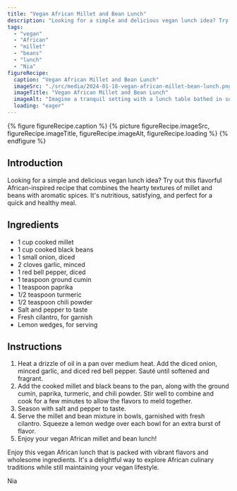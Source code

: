 ```yaml
---
title: "Vegan African Millet and Bean Lunch"
description: "Looking for a simple and delicious vegan lunch idea? Try out this flavorful African-inspired recipe that combines the hearty textures of millet and beans with aromatic spices."
tags: 
  - "vegan"  
  - "African"  
  - "millet"  
  - "beans"  
  - "lunch"
  - "Nia"
figureRecipe: 
  caption: "Vegan African Millet and Bean Lunch"
  imageSrc: "./src/media/2024-01-18-vegan-african-millet-bean-lunch.png"
  imageTitle: "Vegan African Millet and Bean Lunch"
  imageAlt: "Imagine a tranquil setting with a lunch table bathed in soft, welcoming light. The table is gracefully adorned with a wooden platter, which is overflowing with cooked millet and black beans. The array of vibrant colors from sautéed onions, garlic, and red bell peppers spark the ambiance. The intoxicating aroma of African herbs and spices fills the air, further adding to the inviting atmosphere. Fresh green cilantro leaves, delicately arranged on the dish, offer a refreshing contrast. Scattered around the platter are zesty lemon wedges, ready to add an extra tang to the meal. This image quintessentially captures the essence of traditional African cuisine, offering a rich tapestry of textures, vivid hues, and mouthwatering presentation. It symbolizes the harmonious blend of vegan components and authentic African aromas."
  loading: "eager"
---
```


{% figure figureRecipe.caption %}
{% picture figureRecipe.imageSrc, figureRecipe.imageTitle, figureRecipe.imageAlt, figureRecipe.loading %}
{% endfigure %}

## Introduction

Looking for a simple and delicious vegan lunch idea? Try out this flavorful African-inspired recipe that combines the hearty textures of millet and beans with aromatic spices. It's nutritious, satisfying, and perfect for a quick and healthy meal.

## Ingredients

- 1 cup cooked millet
- 1 cup cooked black beans
- 1 small onion, diced
- 2 cloves garlic, minced
- 1 red bell pepper, diced
- 1 teaspoon ground cumin
- 1 teaspoon paprika
- 1/2 teaspoon turmeric
- 1/2 teaspoon chili powder
- Salt and pepper to taste
- Fresh cilantro, for garnish
- Lemon wedges, for serving

## Instructions

1. Heat a drizzle of oil in a pan over medium heat. Add the diced onion, minced garlic, and diced red bell pepper. Sauté until softened and fragrant.
2. Add the cooked millet and black beans to the pan, along with the ground cumin, paprika, turmeric, and chili powder. Stir well to combine and cook for a few minutes to allow the flavors to meld together.
3. Season with salt and pepper to taste.
4. Serve the millet and bean mixture in bowls, garnished with fresh cilantro. Squeeze a lemon wedge over each bowl for an extra burst of flavor.
5. Enjoy your vegan African millet and bean lunch!

Enjoy this vegan African lunch that is packed with vibrant flavors and wholesome ingredients. It's a delightful way to explore African culinary traditions while still maintaining your vegan lifestyle.

Nia
